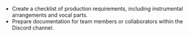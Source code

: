 - Create a checklist of production requirements, including instrumental arrangements and vocal parts.
- Prepare documentation for team members or collaborators within the Discord channel.